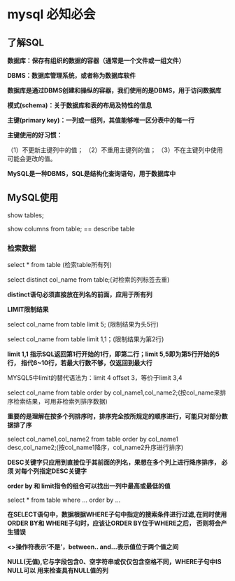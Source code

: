 # mysql 必知必会

## 了解SQL

__数据库：保存有组织的数据的容器（通常是一个文件或一组文件）__

__DBMS：数据库管理系统，或者称为数据库软件__

__数据库是通过DBMS创建和操纵的容器，我们使用的是DBMS，用于访问数据库__

__模式(schema)：关于数据库和表的布局及特性的信息__

__主键(primary key)：一列或一组列，其值能够唯一区分表中的每一行__

__主键使用的好习惯：__

（1）不更新主键列中的值；
（2）不重用主键列的值；
（3）不在主键列中使用可能会更改的值。

__MySQL是一种DBMS，SQL是结构化查询语句，用于数据库中__


## MySQL使用

show tables;

show columns from table; == describe table

### 检索数据

select * from table (检索table所有列)

select distinct col_name from table;(对检索的列标签去重)

__distinct语句必须直接放在列名的前面，应用于所有列__

__LIMIT限制结果__

select col_name from table
limit 5; (限制结果为头5行)

select col_name from table
limit 1,1；(限制结果为第2行)

__limit 1,1 指示SQL返回第1行开始的1行，即第二行；limit 5,5即为第5行开始的5行，
指代6~10行，若最大行数不够，仅返回到最大行__

MYSQL5中limit的替代语法为：limit 4 offset 3，等价于limit 3,4

select col_name from table
order by col_name1,col_name2;(按col_name来排序检索结果，可用非检索列排序数据)

__重要的是理解在按多个列排序时，排序完全按所规定的顺序进行，可能只对部分数据排了序__

select col_name1,col_name2 from table
order by col_name1 desc,col_name2;(按col_name1降序，col_name2升序进行排序)

__DESC关键字只应用到直接位于其前面的列名，果想在多个列上进行降序排序， 必须
对每个列指定DESC关键字__

__order by 和 limit指令的组合可以找出一列中最高或最低的值__

select * from table
where ... order by ...

__在SELECT语句中，数据根据WHERE子句中指定的搜索条件进行过滤,在同时使用ORDER BY和
WHERE子句时，应该让ORDER BY位于WHERE之后， 否则将会产生错误__

__<>操作符表示‘不是’，between.. and...表示值位于两个值之间__

__NULL(无值),它与字段包含0、空字符串或仅仅包含空格不同，WHERE子句中IS NULL可以
用来检查具有NULL值的列__

